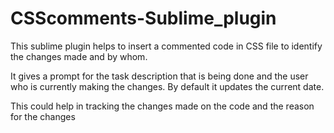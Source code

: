 # CSScomments-Sublime_plugin
This sublime plugin helps to insert a commented code in CSS file to identify the changes made and by whom.

It gives a prompt for the task description that is being done and the user who is currently making the changes.
By default it updates the current date.

This could help in tracking the changes made on the code and the reason for the changes
